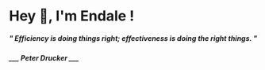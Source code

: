 <h1 title="head"> Hey 👋, I'm Endale !</h1>

**<h5><i>" Efficiency is doing things right; effectiveness is doing the right things. "</i></h5>**

*<b>___ Peter Drucker ___</b>*
